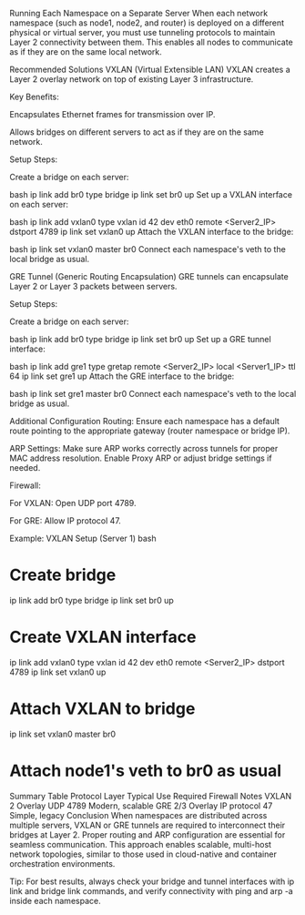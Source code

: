 Running Each Namespace on a Separate Server
When each network namespace (such as node1, node2, and router) is deployed on a different physical or virtual server, you must use tunneling protocols to maintain Layer 2 connectivity between them. This enables all nodes to communicate as if they are on the same local network.

Recommended Solutions
VXLAN (Virtual Extensible LAN)
VXLAN creates a Layer 2 overlay network on top of existing Layer 3 infrastructure.

Key Benefits:

Encapsulates Ethernet frames for transmission over IP.

Allows bridges on different servers to act as if they are on the same network.

Setup Steps:

Create a bridge on each server:

bash
ip link add br0 type bridge
ip link set br0 up
Set up a VXLAN interface on each server:

bash
ip link add vxlan0 type vxlan id 42 dev eth0 remote <Server2_IP> dstport 4789
ip link set vxlan0 up
Attach the VXLAN interface to the bridge:

bash
ip link set vxlan0 master br0
Connect each namespace's veth to the local bridge as usual.

GRE Tunnel (Generic Routing Encapsulation)
GRE tunnels can encapsulate Layer 2 or Layer 3 packets between servers.

Setup Steps:

Create a bridge on each server:

bash
ip link add br0 type bridge
ip link set br0 up
Set up a GRE tunnel interface:

bash
ip link add gre1 type gretap remote <Server2_IP> local <Server1_IP> ttl 64
ip link set gre1 up
Attach the GRE interface to the bridge:

bash
ip link set gre1 master br0
Connect each namespace's veth to the local bridge as usual.

Additional Configuration
Routing:
Ensure each namespace has a default route pointing to the appropriate gateway (router namespace or bridge IP).

ARP Settings:
Make sure ARP works correctly across tunnels for proper MAC address resolution. Enable Proxy ARP or adjust bridge settings if needed.

Firewall:

For VXLAN: Open UDP port 4789.

For GRE: Allow IP protocol 47.

Example: VXLAN Setup (Server 1)
bash
# Create bridge
ip link add br0 type bridge
ip link set br0 up

# Create VXLAN interface
ip link add vxlan0 type vxlan id 42 dev eth0 remote <Server2_IP> dstport 4789
ip link set vxlan0 up

# Attach VXLAN to bridge
ip link set vxlan0 master br0

# Attach node1's veth to br0 as usual
Summary Table
Protocol	Layer	Typical Use	Required Firewall	Notes
VXLAN	2	Overlay	UDP 4789	Modern, scalable
GRE	2/3	Overlay	IP protocol 47	Simple, legacy
Conclusion
When namespaces are distributed across multiple servers, VXLAN or GRE tunnels are required to interconnect their bridges at Layer 2. Proper routing and ARP configuration are essential for seamless communication. This approach enables scalable, multi-host network topologies, similar to those used in cloud-native and container orchestration environments.

Tip:
For best results, always check your bridge and tunnel interfaces with ip link and bridge link commands, and verify connectivity with ping and arp -a inside each namespace.
